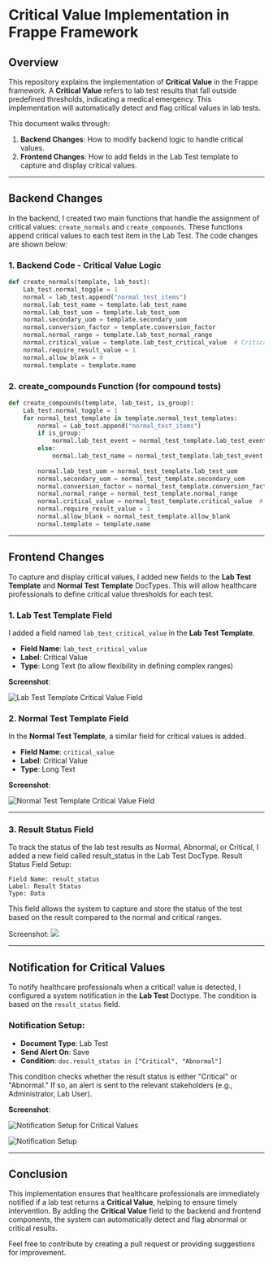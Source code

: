 # Critical Value Implementation in Frappe Framework

## Overview

This repository explains the implementation of **Critical Value** in the Frappe framework. A **Critical Value** refers to lab test results that fall outside predefined thresholds, indicating a medical emergency. This implementation will automatically detect and flag critical values in lab tests.

This document walks through:
1. **Backend Changes**: How to modify backend logic to handle critical values.
2. **Frontend Changes**: How to add fields in the Lab Test template to capture and display critical values.

---

## Backend Changes

In the backend, I created two main functions that handle the assignment of critical values: `create_normals` and `create_compounds`. These functions append critical values to each test item in the Lab Test. The code changes are shown below:

### 1. **Backend Code - Critical Value Logic**

```python
def create_normals(template, lab_test):
    Lab_test.normal_toggle = 1
    normal = lab_test.append("normal_test_items")
    normal.lab_test_name = template.lab_test_name
    normal.lab_test_uom = template.lab_test_uom
    normal.secondary_uom = template.secondary_uom
    normal.conversion_factor = template.conversion_factor
    normal.normal_range = template.lab_test_normal_range
    normal.critical_value = template.lab_test_critical_value  # Critical value field
    normal.require_result_value = 1
    normal.allow_blank = 0
    normal.template = template.name
```

### 2. **create_compounds Function** (for compound tests)

```python
def create_compounds(template, lab_test, is_group):
    Lab_test.normal_toggle = 1
    for normal_test_template in template.normal_test_templates:
        normal = Lab_test.append("normal_test_items")
        if is_group:
            normal.lab_test_event = normal_test_template.lab_test_event
        else:
            normal.lab_test_name = normal_test_template.lab_test_event
        
        normal.lab_test_uom = normal_test_template.lab_test_uom
        normal.secondary_uom = normal_test_template.secondary_uom
        normal.conversion_factor = normal_test_template.conversion_factor
        normal.normal_range = normal_test_template.normal_range
        normal.critical_value = normal_test_template.critical_value  # Critical value field
        normal.require_result_value = 1
        normal.allow_blank = normal_test_template.allow_blank
        normal.template = template.name
```

---

## Frontend Changes

To capture and display critical values, I added new fields to the **Lab Test Template** and **Normal Test Template** DocTypes. This will allow healthcare professionals to define critical value thresholds for each test.

### 1. **Lab Test Template Field**

I added a field named `lab_test_critical_value` in the **Lab Test Template**.

- **Field Name**: `lab_test_critical_value`
- **Label**: Critical Value
- **Type**: Long Text (to allow flexibility in defining complex ranges)

**Screenshot**:

![Lab Test Template Critical Value Field](https://github.com/user-attachments/assets/1c00cc4a-cdbf-498f-91ee-23639b7e57d8)

### 2. **Normal Test Template Field**

In the **Normal Test Template**, a similar field for critical values is added.

- **Field Name**: `critical_value`
- **Label**: Critical Value
- **Type**: Long Text

**Screenshot**:

![Normal Test Template Critical Value Field](https://github.com/user-attachments/assets/a7e5c3c6-fc03-4a87-bb67-48dbaa801b71)

---

### 3. **Result Status Field**

To track the status of the lab test results as Normal, Abnormal, or Critical, I added a new field called result_status in the Lab Test DocType.
Result Status Field Setup:

    Field Name: result_status
    Label: Result Status
    Type: Data

This field allows the system to capture and store the status of the test based on the result compared to the normal and critical ranges.

Screenshot:
![](https://github.com/user-attachments/assets/b52d9fd5-e956-4fa6-93a7-bad73dd7a722)

---

## Notification for Critical Values

To notify healthcare professionals when a critical!
 value is detected, I configured a system notification in the **Lab Test** Doctype. The condition is based on the `result_status` field.

### Notification Setup:
- **Document Type**: Lab Test
- **Send Alert On**: Save
- **Condition**: `doc.result_status in ["Critical", "Abnormal"]`

This condition checks whether the result status is either "Critical" or "Abnormal." If so, an alert is sent to the relevant stakeholders (e.g., Administrator, Lab User).

**Screenshot**:

![Notification Setup for Critical Values](https://github.com/user-attachments/assets/f71df9ec-bc4c-463b-bc0d-0b3b286cb33e)

![Notification Setup](https://github.com/user-attachments/assets/53a3988d-b6fe-47fe-bc44-ce7cb7532835)

---

## Conclusion

This implementation ensures that healthcare professionals are immediately notified if a lab test returns a **Critical Value**, helping to ensure timely intervention. By adding the **Critical Value** field to the backend and frontend components, the system can automatically detect and flag abnormal or critical results.

Feel free to contribute by creating a pull request or providing suggestions for improvement.
